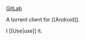 [GitLab](https://gitlab.com/proninyaroslav/libretorrent)

A torrent client for [[Android]].

I [[Use|use]] it.
